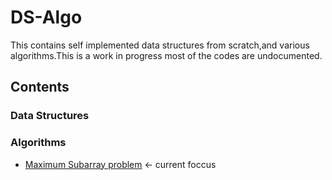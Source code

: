 # DS-Algo

This contains self implemented data structures from scratch,and various algorithms.This is a work in progress most of the codes are undocumented.

## Contents

### Data Structures

### Algorithms

- [Maximum Subarray problem](./Algorithm/div-and-conq/max-sub-array.cpp) <- current foccus

